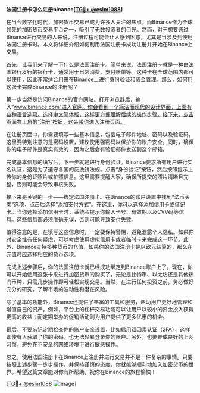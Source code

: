 **法国注册卡怎么注册binance[[TG💪+ @esim1088](https://t.me/s/esim1088)]**

在当今数字化时代，加密货币交易已成为许多人关注的焦点。而Binance作为全球领先的加密货币交易平台之一，吸引了无数投资者的目光。然而，对于想要通过Binance进行交易的人来说，注册过程可能会让人感到困惑，尤其是当涉及到使用法国注册卡时。本文将详细介绍如何利用法国注册卡成功注册并开始在Binance上交易。

首先，让我们来了解一下什么是法国注册卡。简单来说，法国注册卡就是一种由法国银行发行的银行卡，通常用于日常消费、支付账单等。这种卡在全球范围内都可以使用，因此非常适合用来在Binance上进行身份验证和资金管理。那么，如何用这张卡完成Binance的注册呢？

第一步当然是访问Binance的官方网站。打开浏览器后，输入“www.binance.com”进入官网。你会看到一个简洁而现代的设计界面，上面有各种语言选项。选择中文简体版，这样更方便理解后续的操作步骤。接下来，点击页面右上角的“注册”按钮，这会带你进入注册页面。

在注册页面中，你需要填写一些基本信息，包括电子邮件地址、密码以及验证码。这里要特别注意的是密码设置，建议使用强密码以保护你的账户安全。同时，确保你的电子邮件是真实有效的，因为之后会有验证邮件发送到这个邮箱。

完成基本信息的填写后，下一步就是进行身份验证。Binance要求所有用户进行实名认证，这是为了遵守各国的反洗钱法规。点击“身份验证”按钮，然后按照提示上传你的身份证照片或护照信息。这里需要提醒大家，确保所提交的照片清晰且完整，否则可能会导致审核失败。

接下来是关键的一步——绑定法国注册卡。在Binance的账户设置中找到“法币买卖”选项，点击后选择“添加支付方式”。在这里，你可以选择添加信用卡或借记卡。当你选择添加信用卡时，系统会提示你输入卡号、有效期以及CVV码等信息。这些信息都必须准确无误，否则可能导致支付失败。

值得注意的是，在填写这些信息时，一定要保持警惕，避免泄露个人隐私。如果你对安全性有任何疑虑，可以考虑使用虚拟信用卡或者临时卡来完成这一环节。此外，Binance支持多种货币的充值，如果你的法国注册卡是以欧元结算的，那么在充值时应选择相应的货币选项。

完成上述步骤后，你的法国注册卡就已经成功绑定到Binance账户上了。现在，你可以开始使用这张卡来进行加密货币的购买了。无论是比特币、以太坊还是其他热门币种，只需几步操作即可轻松实现交易。当然，在进行任何投资之前，务必做好充分的研究，了解市场的波动性和潜在风险。

除了基本的功能外，Binance还提供了丰富的工具和服务，帮助用户更好地管理和增值自己的资产。例如，平台上的杠杆交易功能可以让用户以较小的资金投入获得更高的收益；而定期举办的促销活动则为用户提供了更多优惠的机会。

最后，不要忘记定期检查你的账户安全设置，比如启用双因素认证（2FA），这样即使有人获取了你的密码，也无法轻易登录你的账户。另外，也要养成良好的上网习惯，避免在不安全的网络环境下进行敏感操作。

总之，使用法国注册卡在Binance上注册并进行交易并不是一件复杂的事情。只要按照上述步骤一步步操作，并保持谨慎的态度，你就能够顺利地加入加密货币的世界。希望这篇文章能对你有所帮助，祝你在Binance的旅程愉快！

[[TG💪+ @esim1088](https://t.me/s/esim1088) ![Image](https://i.postimg.cc/4NQfJmqS/Snipaste-2025-05-13-00-14-12.png)]